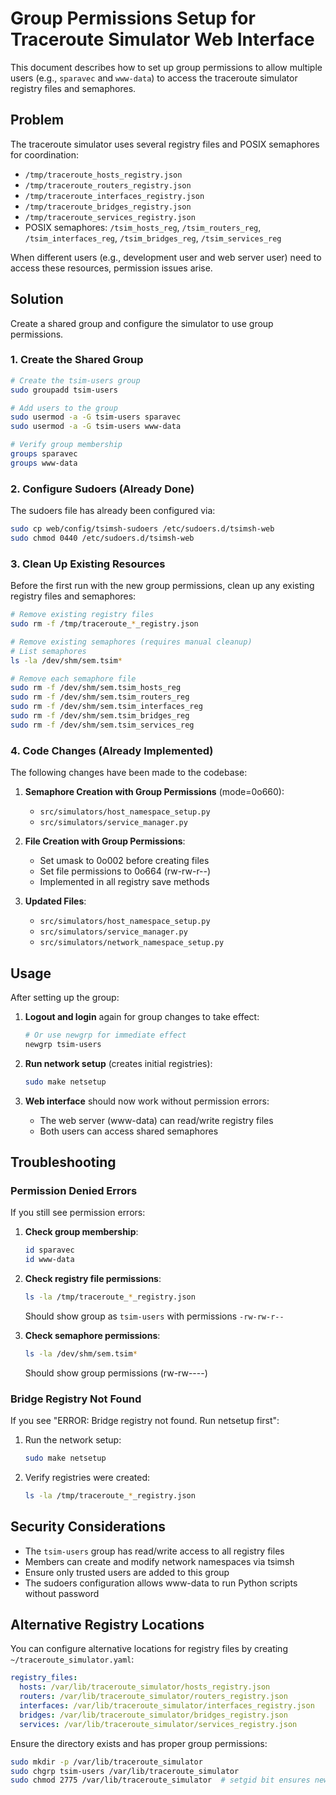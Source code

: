 # Group Permissions Setup for Traceroute Simulator Web Interface

This document describes how to set up group permissions to allow multiple users (e.g., `sparavec` and `www-data`) to access the traceroute simulator registry files and semaphores.

## Problem

The traceroute simulator uses several registry files and POSIX semaphores for coordination:
- `/tmp/traceroute_hosts_registry.json`
- `/tmp/traceroute_routers_registry.json`
- `/tmp/traceroute_interfaces_registry.json`
- `/tmp/traceroute_bridges_registry.json`
- `/tmp/traceroute_services_registry.json`
- POSIX semaphores: `/tsim_hosts_reg`, `/tsim_routers_reg`, `/tsim_interfaces_reg`, `/tsim_bridges_reg`, `/tsim_services_reg`

When different users (e.g., development user and web server user) need to access these resources, permission issues arise.

## Solution

Create a shared group and configure the simulator to use group permissions.

### 1. Create the Shared Group

```bash
# Create the tsim-users group
sudo groupadd tsim-users

# Add users to the group
sudo usermod -a -G tsim-users sparavec
sudo usermod -a -G tsim-users www-data

# Verify group membership
groups sparavec
groups www-data
```

### 2. Configure Sudoers (Already Done)

The sudoers file has already been configured via:
```bash
sudo cp web/config/tsimsh-sudoers /etc/sudoers.d/tsimsh-web
sudo chmod 0440 /etc/sudoers.d/tsimsh-web
```

### 3. Clean Up Existing Resources

Before the first run with the new group permissions, clean up any existing registry files and semaphores:

```bash
# Remove existing registry files
sudo rm -f /tmp/traceroute_*_registry.json

# Remove existing semaphores (requires manual cleanup)
# List semaphores
ls -la /dev/shm/sem.tsim*

# Remove each semaphore file
sudo rm -f /dev/shm/sem.tsim_hosts_reg
sudo rm -f /dev/shm/sem.tsim_routers_reg
sudo rm -f /dev/shm/sem.tsim_interfaces_reg
sudo rm -f /dev/shm/sem.tsim_bridges_reg
sudo rm -f /dev/shm/sem.tsim_services_reg
```

### 4. Code Changes (Already Implemented)

The following changes have been made to the codebase:

1. **Semaphore Creation with Group Permissions** (mode=0o660):
   - `src/simulators/host_namespace_setup.py`
   - `src/simulators/service_manager.py`

2. **File Creation with Group Permissions**:
   - Set umask to 0o002 before creating files
   - Set file permissions to 0o664 (rw-rw-r--)
   - Implemented in all registry save methods

3. **Updated Files**:
   - `src/simulators/host_namespace_setup.py`
   - `src/simulators/service_manager.py`
   - `src/simulators/network_namespace_setup.py`

## Usage

After setting up the group:

1. **Logout and login** again for group changes to take effect:
   ```bash
   # Or use newgrp for immediate effect
   newgrp tsim-users
   ```

2. **Run network setup** (creates initial registries):
   ```bash
   sudo make netsetup
   ```

3. **Web interface** should now work without permission errors:
   - The web server (www-data) can read/write registry files
   - Both users can access shared semaphores

## Troubleshooting

### Permission Denied Errors

If you still see permission errors:

1. **Check group membership**:
   ```bash
   id sparavec
   id www-data
   ```

2. **Check registry file permissions**:
   ```bash
   ls -la /tmp/traceroute_*_registry.json
   ```
   Should show group as `tsim-users` with permissions `-rw-rw-r--`

3. **Check semaphore permissions**:
   ```bash
   ls -la /dev/shm/sem.tsim*
   ```
   Should show group permissions (rw-rw----)

### Bridge Registry Not Found

If you see "ERROR: Bridge registry not found. Run netsetup first":

1. Run the network setup:
   ```bash
   sudo make netsetup
   ```

2. Verify registries were created:
   ```bash
   ls -la /tmp/traceroute_*_registry.json
   ```

## Security Considerations

- The `tsim-users` group has read/write access to all registry files
- Members can create and modify network namespaces via tsimsh
- Ensure only trusted users are added to this group
- The sudoers configuration allows www-data to run Python scripts without password

## Alternative Registry Locations

You can configure alternative locations for registry files by creating `~/traceroute_simulator.yaml`:

```yaml
registry_files:
  hosts: /var/lib/traceroute_simulator/hosts_registry.json
  routers: /var/lib/traceroute_simulator/routers_registry.json
  interfaces: /var/lib/traceroute_simulator/interfaces_registry.json
  bridges: /var/lib/traceroute_simulator/bridges_registry.json
  services: /var/lib/traceroute_simulator/services_registry.json
```

Ensure the directory exists and has proper group permissions:
```bash
sudo mkdir -p /var/lib/traceroute_simulator
sudo chgrp tsim-users /var/lib/traceroute_simulator
sudo chmod 2775 /var/lib/traceroute_simulator  # setgid bit ensures new files inherit group
```